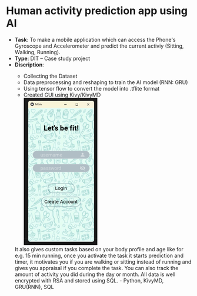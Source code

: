 # Human activity prediction app using AI

- <strong>Task</strong>: To make a mobile application which can access the Phone's Gyroscope and Accelerometer and predict the current activiy (Sitting, Walking, Running).
- <strong>Type</strong>: DIT – Case study project
- <strong>Discription</strong>:
<ul><ul>
<li>Collecting the Dataset</li>
<li>Data preprocessing and reshaping to train the AI model (RNN: GRU)</li>
<li>Using tensor flow to convert the model into .tflite format</li>
<li>Created GUI using Kivy/KivyMD</li>
 <div class="row">
  <div class="column">
<img src = "https://github.com/kirtansoni1/Project_Portfolio/blob/771a6270a8eea3fa2e3fb80da5d26236617c6a2a/Activity%20prediction%20app%20using%20AI/Project%20Screenshots/Login%20Page.png" width = "200" height = "400" style="margin-right: 20px;>
<img src = "https://github.com/kirtansoni1/Project_Portfolio/blob/fd3570e971eddee554186846fa2f8b3a7c40d871/Activity%20prediction%20app%20using%20AI/Project%20Screenshots/Main%20Page.png" width = "300" height = "400" style="margin-right: 20px;>
<img src = "https://github.com/kirtansoni1/Project_Portfolio/blob/a0539aae31d41f16c9b27bb7660d0236ab83081a/Activity%20prediction%20app%20using%20AI/Project%20Screenshots/Settings%20Page.png" width = "200" height = "400" style="margin-right: 20px;>
<img src = "https://github.com/kirtansoni1/Project_Portfolio/blob/aff67550ef71c53dcfcbc2744f80a8ee6837fc57/Activity%20prediction%20app%20using%20AI/Project%20Screenshots/Activity%20stats%20page.png" width = "200" height = "400">
   </div>
 </ul>
  It also gives custom tasks based on your body profile and age like for e.g. 15 min running, once you activate the task it starts prediction and timer, it motivates you if you are walking or sitting instead of running and gives you appraisal if you complete the task. You can also track the amount of activity you did during the day or month. All data is well encrypted with RSA and stored using SQL.
- Python, KivyMD, GRU(RNN), SQL
